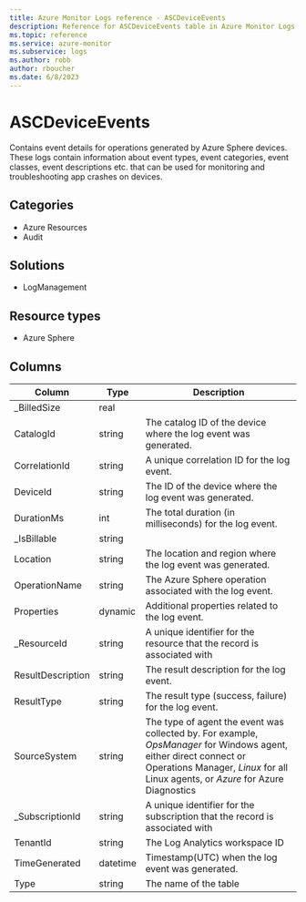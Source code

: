 ```yaml
---
title: Azure Monitor Logs reference - ASCDeviceEvents
description: Reference for ASCDeviceEvents table in Azure Monitor Logs.
ms.topic: reference
ms.service: azure-monitor
ms.subservice: logs
ms.author: robb
author: rboucher
ms.date: 6/8/2023
---
```


# ASCDeviceEvents

 Contains event details for operations generated by Azure Sphere devices. These logs contain information about event types, event categories, event classes, event descriptions etc. that can be used for monitoring and troubleshooting app crashes on devices.

## Categories

- Azure Resources
- Audit
## Solutions

- LogManagement
## Resource types

- Azure Sphere




## Columns

| Column | Type | Description |
| --- | --- | --- |
| _BilledSize | real |  |
| CatalogId | string | The catalog ID of the device where the log event was generated. |
| CorrelationId | string | A unique correlation ID for the log event. |
| DeviceId | string | The ID of the device where the log event was generated. |
| DurationMs | int | The total duration (in milliseconds) for the log event. |
| _IsBillable | string |  |
| Location | string | The location and region where the log event was generated. |
| OperationName | string | The Azure Sphere operation associated with the log event. |
| Properties | dynamic | Additional properties related to the log event. |
| _ResourceId | string | A unique identifier for the resource that the record is associated with |
| ResultDescription | string | The result description for the log event. |
| ResultType | string | The result type (success, failure) for the log event. |
| SourceSystem | string | The type of agent the event was collected by. For example, *OpsManager* for Windows agent, either direct connect or Operations Manager, *Linux* for all Linux agents, or *Azure* for Azure Diagnostics |
| _SubscriptionId | string | A unique identifier for the subscription that the record is associated with |
| TenantId | string | The Log Analytics workspace ID |
| TimeGenerated | datetime | Timestamp(UTC) when the log event was generated. |
| Type | string | The name of the table |
